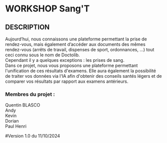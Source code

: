 # WORKSHOP Sang'T

## DESCRIPTION
Aujourd’hui, nous connaissons une plateforme permettant la prise de rendez-vous, mais également d’accéder aux documents des mêmes rendez-vous (arrêts de travail, dispenses de sport, ordonnances, …) tout ceci connu sous le nom de Doctolib.<BR/>
Cependant il y a quelques exceptions : les prises de sang.<BR/>
Dans ce projet, nous vous proposons une plateforme permettant l'unification de ces résultats d'examens. Elle aura également la possibilité de traiter vos données via l'IA afin d'obtenir des conseils santés légers et de comparer vos résultats par rapport aux examens antérieurs.


### Membres du projet :
Quentin BLASCO<BR/>
Andy<BR/>
Kevin<BR/>
Dorian<BR/>
Paul Henri<BR/>

#Version 1.0 du 11/10/2024
